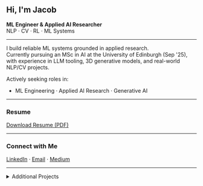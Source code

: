 ## Hi, I'm Jacob

**ML Engineer & Applied AI Researcher**  
NLP · CV · RL · ML Systems

---

I build reliable ML systems grounded in applied research.  
Currently pursuing an MSc in AI at the University of Edinburgh (Sep '25),  
with experience in LLM tooling, 3D generative models, and real-world NLP/CV projects.

Actively seeking roles in:
- ML Engineering · Applied AI Research · Generative AI

---

### Resume  
[Download Resume (PDF)](https://github.com/jakedugi/Jacob_Dugan_Resume/raw/main/Jacob_Dugan_Resume.pdf)

---

### Connect with Me  
[LinkedIn](https://www.linkedin.com/in/jakedugan) · [Email](mailto:jake@jakedugan.com) · [Medium](https://medium.com/@jakedugi)

---

<details>
<summary>Additional Projects</summary>
<br>

Lightweight demos, class presentations, and collaborations:  

• [`simulation_enviroments_guest_lecture`](https://github.com/jakedugi/simulation_enviroments_guest_lecture) – Guest lecture repo showing RL environments (DQN & SAC)  
• [`MAGNN_RecipeRecs`](https://github.com/sachinmloecher/AugmentedRecipeRecommendations) – Collaborator on MAGNN-based recipe recommender  
• [`CLIP_Segmentation_Demo`](https://github.com/SamLB9/Semantic-Segmentation-on-the-Oxford-IIIT-Pet-Dataset) – Collaborator on zero-shot segmentation using CLIP  

</details>
